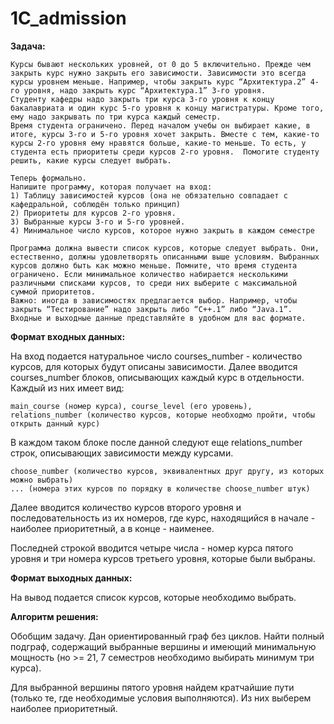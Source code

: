 # 1C_admission
**Задача:**
    
    Курсы бывают нескольких уровней, от 0 до 5 включительно. Прежде чем закрыть курс нужно закрыть его зависимости. Зависимости это всегда курсы уровнем меньше. Например, чтобы закрыть курс “Архитектура.2” 4-го уровня, надо закрыть курс “Архитектура.1” 3-го уровня.
    Студенту кафедры надо закрыть три курса 3-го уровня к концу бакалавриата и один курс 5-го уровня к концу магистратуры. Кроме того, ему надо закрывать по три курса каждый семестр.
    Время студента ограничено. Перед началом учебы он выбирает какие, в итоге, курсы 3-го и 5-го уровня хочет закрыть. Вместе с тем, какие-то курсы 2-го уровня ему нравятся больше, какие-то меньше. То есть, у студента есть приоритеты среди курсов 2-го уровня.  Помогите студенту решить, какие курсы следует выбрать.
    
    Теперь формально.
    Напишите программу, которая получает на вход:
    1) Таблицу зависимостей курсов (она не обязательно совпадает с кафедральной, соблюдён только принцип)
    2) Приоритеты для курсов 2-го уровня.
    3) Выбранные курсы 3-го и 5-го уровней.
    4) Минимальное число курсов, которое нужно закрыть в каждом семестре

    Программа должна вывести список курсов, которые следует выбрать. Они, естественно, должны удовлетворять описанными выше условиям. Выбранных курсов должно быть как можно меньше. Помните, что время студента ограничено. Если минимальное количество набирается несколькими различными списками курсов, то среди них выберите с максимальной суммой приоритетов.
    Важно: иногда в зависимостях предлагается выбор. Например, чтобы закрыть “Тестирование” надо закрыть либо “C++.1” либо “Java.1”.
    Входные и выходные данные представляйте в удобном для вас формате.

**Формат входных данных:**
    
На вход подается натуральное число courses_number - количество курсов, для которых будут описаны зависимости.
Далее вводится courses_number блоков, описывающих каждый курс в отдельности. Каждый из них имеет вид:

    main_course (номер курса), course_level (его уровень), relations_number (количество курсов, которые необходмо пройти, чтобы открыть данный курс)

В каждом таком блоке после данной следуют еще relations_number строк, описывающих зависимости между курсами. 

    choose_number (количество курсов, эквивалентных друг другу, из которых можно выбрать)
    ... (номера этих курсов по порядку в количестве choose_number штук)

Далее вводится количество курсов второго уровня и последовательность из их номеров, где курс, находящийся в начале - наиболее приоритетный, а в конце - наименее.

Последней строкой вводится четыре числа - номер курса пятого уровня и три номера курсов третьего уровня, которые были выбраны.

**Формат выходных данных:**

На вывод подается список курсов, которые необходимо выбрать.

**Алгоритм решения:**

Обобщим задачу. Дан ориентированный граф без циклов. Найти полный подграф, содержащий выбранные вершины и имеющий минимальную мощность (но >= 21, 7 семестров необходимо выбирать минимум три курса).

Для выбранной вершины пятого уровня найдем кратчайшие пути (только те, где необходимые условия выполняются). Из них выберем наиболее приоритетный.
